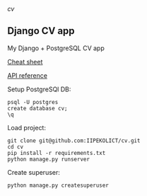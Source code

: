 *cv*
## Django CV app
My Django + PostgreSQL CV app

[Cheat sheet](CHEATSHEET.md)

[API reference](API.md)

Setup PostgreSQl DB:
```shell
psql -U postgres
create database cv;
\q
```

Load project:
```shell
git clone git@github.com:IIPEKOLICT/cv.git
cd cv
pip install -r requirements.txt
python manage.py runserver
```

Create superuser:
```shell
python manage.py createsuperuser
```
